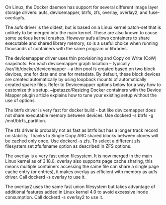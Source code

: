 On Linux, the Docker daemon has support for several different image layer storage drivers: aufs, devicemapper, btrfs, zfs, overlay, overlay2, and fuse-overlayfs.

The aufs driver is the oldest, but is based on a Linux kernel patch-set that is unlikely to be merged into the main kernel. These are also known to cause some serious kernel crashes. However aufs allows containers to share executable and shared library memory, so is a useful choice when running thousands of containers with the same program or libraries.

The devicemapper driver uses thin provisioning and Copy on Write (CoW) snapshots. For each devicemapper graph location – typically /var/lib/docker/devicemapper – a thin pool is created based on two block devices, one for data and one for metadata. By default, these block devices are created automatically by using loopback mounts of automatically created sparse files. Refer to Devicemapper options below for a way how to customize this setup. ~jpetazzo/Resizing Docker containers with the Device Mapper plugin article explains how to tune your existing setup without the use of options.

The btrfs driver is very fast for docker build - but like devicemapper does not share executable memory between devices. Use dockerd -s btrfs -g /mnt/btrfs_partition.

The zfs driver is probably not as fast as btrfs but has a longer track record on stability. Thanks to Single Copy ARC shared blocks between clones will be cached only once. Use dockerd -s zfs. To select a different zfs filesystem set zfs.fsname option as described in ZFS options.

The overlay is a very fast union filesystem. It is now merged in the main Linux kernel as of 3.18.0. overlay also supports page cache sharing, this means multiple containers accessing the same file can share a single page cache entry (or entries), it makes overlay as efficient with memory as aufs driver. Call dockerd -s overlay to use it.

The overlay2 uses the same fast union filesystem but takes advantage of additional features added in Linux kernel 4.0 to avoid excessive inode consumption. Call dockerd -s overlay2 to use it.
